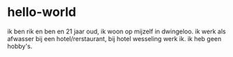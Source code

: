 # hello-world

ik ben rik en ben en 21 jaar oud, ik woon op mijzelf in dwingeloo.
ik werk als afwasser bij een hotel/rerstaurant, bij hotel wesseling werk ik.
ik heb geen hobby's.
